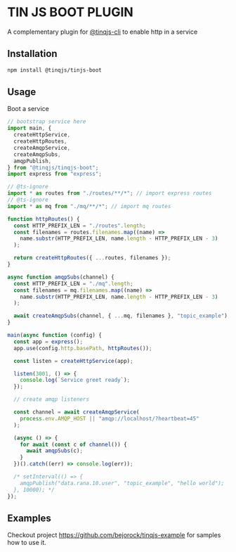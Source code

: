# TIN JS BOOT PLUGIN

A complementary plugin for [@tinqjs-cli](https://github.com/bejorock/tinqjs-cli) to enable http in a service

## Installation

```sh
npm install @tinqjs/tinjs-boot
```

## Usage

Boot a service

```js
// bootstrap service here
import main, {
  createHttpService,
  createHttpRoutes,
  createAmqpService,
  createAmqpSubs,
  amqpPublish,
} from "@tinqjs/tinqjs-boot";
import express from "express";

// @ts-ignore
import * as routes from "./routes/**/*"; // import express routes
// @ts-ignore
import * as mq from "./mq/**/*"; // import mq routes

function httpRoutes() {
  const HTTP_PREFIX_LEN = "./routes".length;
  const filenames = routes.filenames.map((name) =>
    name.substr(HTTP_PREFIX_LEN, name.length - HTTP_PREFIX_LEN - 3)
  );

  return createHttpRoutes({ ...routes, filenames });
}

async function amqpSubs(channel) {
  const HTTP_PREFIX_LEN = "./mq".length;
  const filenames = mq.filenames.map((name) =>
    name.substr(HTTP_PREFIX_LEN, name.length - HTTP_PREFIX_LEN - 3)
  );

  await createAmqpSubs(channel, { ...mq, filenames }, "topic_example");
}

main(async function (config) {
  const app = express();
  app.use(config.http.basePath, httpRoutes());

  const listen = createHttpService(app);

  listen(3001, () => {
    console.log(`Service greet ready`);
  });

  // create amqp listeners

  const channel = await createAmqpService(
    process.env.AMQP_HOST || "amqp://localhost/?heartbeat=45"
  );

  (async () => {
    for await (const c of channel()) {
      await amqpSubs(c);
    }
  })().catch((err) => console.log(err));

  /* setInterval(() => {
    amqpPublish("data.rana.10.user", "topic_example", "hello world");
  }, 10000); */
});
```

## Examples

Checkout project https://github.com/bejorock/tinqjs-example for samples how to use it.
